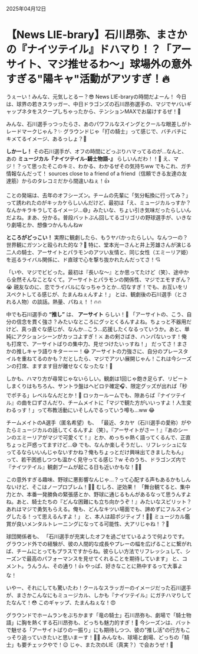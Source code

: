 2025年04月12日

# 【News LIE-brary】石川昂弥、まさかの『ナイツテイル』ドハマり！？「アーサイト、マジ推せるわ～」球場外の意外すぎる"陽キャ"活動がアツすぎ！🔥

うぇーい！みんな、元気しとるー？😎 News LIE-braryの時間だよーん！
今日は、球界の若きスラッガー、中日ドラゴンズの石川昂弥選手の、マジでヤバいギャップネタをスクープしちゃったから、テンションMAXでお届けするぜ！🚀

みんな、石川選手っつったらさ、あのパワフルなスイングとクールな眼差しがトレードマークじゃん？✨ グラウンドじゃ「打の騎士」って感じで、バチバチにキメてるイメージ、あるっしょ？💪

**しかーし！** その石川選手が、オフの時間にどっぷりハマってるのが…なんと、あの **ミュージカル『ナイツテイル-騎士物語-』** らしいんだわ！！🤯 え、マジ！？って思ったそこのキミ、わかる、わかるぜその気持ちww でもこれ、ガチ情報なんだって！ sources close to a friend of a friend（信頼できる友達の友達筋）からのタレコミだから間違いねぇ！👍

ことの発端は、去年のオフシーズン。チームの先輩に「気分転換に行ってみ？」って誘われたのがキッカケらしいんだけど、最初は「え、ミュージカルっすか？なんかキラキラしてるイメージ…😅」みたいな、ちょい引き気味だったらしいんだよね。まあ、分かる。普段バットぶん回してるゴリゴリの野球選手が、いきなり劇場とか、想像つかんもんねw

**ところがどっこい！** 実際に観劇したら、もうヤバかったらしい。なんつーの？世界観にガツンと殴られた的な？🥊 特に、堂本光一さんと井上芳雄さんが演じる二人の騎士、アーサイトとパラモンのアツい友情と、同じ女性（エミーリア姫）を巡るライバル関係に、ド直球で心を撃ち抜かれたんだってさ！💘

「いや、マジでビビった。最初は『長いな～』とか思ってたけど（笑）、途中から全然そんなことなくて。アーサイトとパラモンの関係性、マジでエモすぎん？😭 親友なのに、恋でライバルになっちゃうとか…切なすぎ！でも、お互いをリスペクトしてる感じが、たまんねぇんすよ！」
とは、観劇後の石川選手（とされる人物）の談話。熱量、パねぇ！！🔥🔥

中でも石川選手の **“推し”** は、 **アーサイト** らしい！🏹
「アーサイトの、こう、自分の信念を貫く強さ？みたいなところにグッとくるんすよね。ちょっと不器用だけど、真っ直ぐな感じが、なんか…こう…応援したくなるっていうか。あと、単純にアクションシーンがカッコよすぎ！⚔️ あの剣さばき、ハンパないっす！俺も打席で、アーサイトばりの集中力、見せつけたいっすね！」
だってさ！まさかの推しキャラ語りキターーー！😂 アーサイトの力強さに、自分のプレースタイルを重ねてるのかも？だとしたら、マジでアツい展開じゃん！これは今シーズンの打席、ますます目が離せなくなったな！👀

しかも、ハマり方が尋常じゃないらしい。観劇は1回じゃ飽き足らず、リピートしまくりはもちろん、サントラ盤はヘビロテ確定🎧、限定グッズが出れば「秒でポチる」レベルなんだとか！💸 ロッカールームでも、隙あらば『ナイツテイル』の曲を口ずさんだり、チームメイトに「マジで観た方がいいっすよ！人生変わるっす！」って布教活動にいそしんでるっていう噂も…ww 😂

チームメイトのA選手（匿名希望）も、
「最近、タカヤ（石川選手の愛称）がやたらミュージカルの話してくるんすよ（笑）。『アーサイトがさー！』『あのシーンのエミーリアがマジで可愛くて！』とか、めっちゃ熱く語ってくるんで、正直ちょっと戸惑ってますけど…😅 でも、なんか楽しそうだし、リフレッシュになってるならいいんじゃないすかね？俺もちょっとだけ興味出てきましたもん」
って、若干困惑しつつも温かく見守ってる感じ？w そのうち、ドラゴンズ内で『ナイツテイル』観劇ブームが起こる日も近いかもな！🕺✨

この意外すぎる趣味、野球に悪影響なんじゃ…？って心配する声もあるかもしんないけど、そこはノープロブレム！🙅‍♂️ むしろ、逆効果！
「舞台観てると、集中力とか、本番一発勝負の緊張感とか、野球に通じるもんがあるなって思うんすよね。あと、騎士たちの『どんな困難にも立ち向かうぞ！』みたいなスピリット？あれはマジで勇気もらえる。俺も、どんなキツい場面でも、諦めずにフルスイングしたる！って思えるんすよ！」
と、本人は超ポジティブ！💪✨ ミュージカル鑑賞が良いメンタルトレーニングになってる可能性、大アリじゃね！？💯

球団関係者も、
「石川選手が充実したオフを過ごせているようで何よりです。グラウンド外での経験が、彼の人間的な成長やプレーの幅を広げることに繋がれば、チームにとってもプラスですからね。彼らしい方法でリフレッシュして、シーズンで最高のパフォーマンスを見せてくれることを期待しています」
と、コメント。うんうん、その通り！👍 やっぱ、好きなことに熱中するって大事よな！

いやー、それにしても驚いたわ！クールなスラッガーのイメージだった石川選手が、まさかこんなにもミュージカル、しかも『ナイツテイル』にガチハマりしてたなんて！😳 このギャップ、たまんねぇな！😍

グラウンドでホームランをぶちかます「竜の騎士」石川昂弥も、劇場で「騎士物語」に胸を熱くする石川昂弥も、どっちも魅力的すぎ！💖 今シーズンは、バットで魅せる「アーサイトばりの一振り」にも期待しつつ、彼の"推し活"の行方もこっそり追っていきたいと思いまーす！🕵️‍♂️ みんなも、球場と劇場、どっちの「騎士」も要チェックやで！😉 じゃ、また次のLIE（真実？）で会おうぜ！👋
